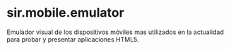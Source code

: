 sir.mobile.emulator
===================

Emulador visual de los dispositivos móviles mas utilizados en la actualidad para probar y presentar aplicaciones HTML5.
